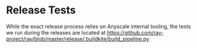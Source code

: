 # Release Tests
While the exact release process relies on Anyscale internal tooling, the tests we run during the releases are located at <https://github.com/ray-project/ray/blob/master/release/.buildkite/build_pipeline.py>
